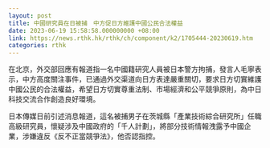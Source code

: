```yaml
---
layout: post
title: 中國研究員在日被捕　中方促日方維護中國公民合法權益
date: 2023-06-19 15:58:58.000000000 +08:00
link: https://news.rthk.hk/rthk/ch/component/k2/1705444-20230619.htm
categories: rthk
---
```


在北京，外交部回應有報道指一名中國籍研究人員被日本警方拘捕，發言人毛寧表示，中方高度關注事件，已通過外交渠道向日方表達嚴重關切，要求日方切實維護中國公民的合法權益，希望日方切實尊重法制、市場經濟和公平競爭原則，為中日科技交流合作創造良好環境。

日本傳媒日前引述消息報道，這名被捕男子在茨城縣「產業技術綜合研究所」任職高級研究員，懷疑涉及中國政府的「千人計劃」，將部分技術情報洩露予中國企業，涉嫌違反《反不正當競爭法》，他否認指控。
